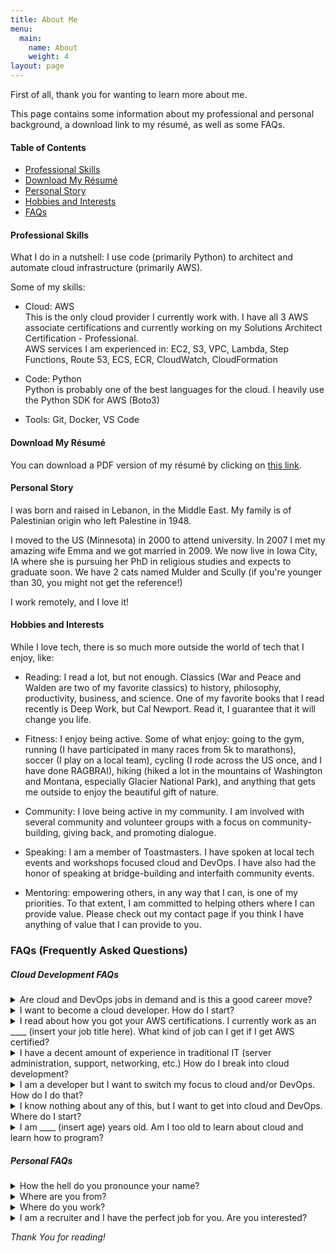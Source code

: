 ```yaml
---
title: About Me
menu:
  main:
    name: About
    weight: 4
layout: page
---
```

First of all, thank you for wanting to learn more about me. 

This page contains some information about my professional and personal background, a download link to my résumé, as well as some FAQs. 

#### Table of Contents
  * [Professional Skills](#professionalskills)
  * [Download My Résumé](#resume)
  * [Personal Story](#personalstory)
  * [Hobbies and Interests](#hobbiesandinterests)
  * [FAQs](#faqs)


#### Professional Skills <a name="professionalskills"></a>

What I do in a nutshell: I use code (primarily Python) to architect and automate cloud infrastructure (primarily AWS).

Some of my skills:

- Cloud: AWS <i class="fab fa-aws"></i> <br>
  This is the only cloud provider I currently work with. I have all 3 AWS associate certifications and currently working on my Solutions Architect Certification - Professional.<br>
  AWS services I am experienced in: EC2, S3, VPC, Lambda, Step Functions, Route 53, ECS, ECR, CloudWatch, CloudFormation

- Code: Python <i class="fab fa-python"></i> <br>
  Python is probably one of the best languages for the cloud. I heavily use the Python SDK for AWS (Boto3)

- Tools: Git, Docker, VS Code


#### Download My Résumé <a name="resume"></a>

You can download a PDF version of my résumé by clicking on <a href="https://moneerrifai.com/resume.pdf" target="_blank">this link</a>.


#### Personal Story <a name="personalstory"></a>

I was born and raised in Lebanon, in the Middle East. My family is of Palestinian origin who left Palestine in 1948. 

I moved to the US (Minnesota) in 2000 to attend university. In 2007 I met my amazing wife Emma and we got married in 2009. We now live in Iowa City, IA where she is pursuing her PhD in religious studies and expects to graduate soon. We have 2 cats named Mulder and Scully (if you're younger than 30, you might not get the reference!)

I work remotely, and I love it!


#### Hobbies and Interests <a name="hobbiesandinterests"></a>

While I love tech, there is so much more outside the world of tech that I enjoy, like:

- Reading: I read a lot, but not enough. Classics (War and Peace and Walden are two of my favorite classics) to history, philosophy, productivity, business, and science. One of my favorite books that I read recently is Deep Work, but Cal Newport. Read it, I guarantee that it will change you life.

- Fitness: I enjoy being active. Some of what enjoy: going to the gym, running (I have participated in many races from 5k to marathons), soccer (I play on a local team), cycling (I rode across the US once, and I have done RAGBRAI), hiking (hiked a lot in the mountains of Washington and Montana, especially Glacier National Park), and anything that gets me outside to enjoy the beautiful gift of nature.

- Community: I love being active in my community. I am involved with several community and volunteer groups with a focus on community-building, giving back, and promoting dialogue.

- Speaking: I am a member of Toastmasters. I have spoken at local tech events and workshops focused cloud and DevOps. I have also had the honor of speaking at bridge-building and interfaith community events.

- Mentoring: empowering others, in any way that I can, is one of my priorities. To that extent, I am committed to helping others where I can provide value. Please check out my contact page if you think I have anything of value that I can provide to you.

### FAQs<a name="faqs"></a> (Frequently Asked Questions)

##### Cloud Development FAQs

<details><summary>Are cloud and DevOps jobs in demand and is this a good career move?</summary><br>
I might be biased, but I honestly think it is one of the hottest fields right now. Anything tech-related is always in demand, but my personal experience tells me that it is MUCH harder to hire good cloud and DevOps engineers/developers than any other engineers. The following is not based on reliable data, but one possible explanation is that development bootcamps have focuses so much on web development and as a result we are starting to see an abundance of web developers but the same thing did not happen with DevOps engineers and cloud developers. As a results, the supply is not able to keep up with the demand. Cloud and DevOps engineers are typically some of the highest paid roles.
</details>

<details><summary>I want to become a cloud developer. How do I start?</summary><br>
You came to the right place. I put together a step-by-step plan for you. Please start by downloading my <a href="https://www.moneerrifai.com/ebook" target="_blank"> free eBook</a>.
</details>

<details><summary>I read about how you got your AWS certifications. I currently work as an ____ (insert your job title here). What kind of job can I get if I get AWS certified?</summary><br>
As I mention in my <a href="https://www.moneerrifai.com/ebook" target="_blank">eBook</a>, simply getting a certification is not going to magically make you a cloud developer, or a job in the field for that matter. Please, don't assume that passing a test is all you need. A certification provides a good path for learning the theory, but you will need to supplement that with development knowledge, as well as some hands-on experience. In my blog articles and my <a href="https://www.moneerrifai.com/ebook" target="_blank">eBook</a> I provide you with advice on how to get that knowledge and experience. 
</details>

<details><summary>I have a decent amount of experience in traditional IT (server administration, support, networking, etc.) How do I break into cloud development?</summary><br> 
Awesome! The good news is that your experience is very relevant. The challenge is that you will need to improve your development chops. You most likely did not write much code in the past, or maybe none at all. But do not despaiRr, it is not as hard as you think. My advice is to pick up an object-oriented language (Python is a good choice) and learn it. You will also benefit from getting certified with a cloud provider of your choice (I suggest AWS). The certification will probably come easy to you, but getting used to writing code might be a bit of a change. See my blog posts or my <a href="https://www.moneerrifai.com/ebook" target="_blank">eBook</a> for more details.
</details>

<details><summary>I am a developer but I want to switch my focus to cloud and/or DevOps. How do I do that?</summary><br>
If you have development experience, then you are in a good place. Your challenge will be learning about the various aspects of infrastructure, like networks, virtual servers, load balancers, etc. It might seem overwhelming at first, but it is not as bad as you think. If you're comfortable with code, then you've got the hardest part done. Going through a cloud provider certification might be very beneficial to you. I recommend AWS, and specifically, the AWS Solutions Architect - Associate certification.
</details>

<details><summary>I know nothing about any of this, but I want to get into cloud and DevOps. Where do I start?</summary><br>
If you have no tech experience whatsoever, you can still get into the industry but you have to do a lot of learning. My suggestion to you is that you pick a cloud provider (I suggest AWS) and start learning. Most cloud providers have an entry-level certification (for AWS, it is their Cloud Practitioner certification) that would be a great place to start. Your next step would be to learn more cloud infrastructure, and also learn an object-oriented programming language. I talk about all of this in my<a href="https://www.moneerrifai.com/ebook" target="_blank"> free eBook</a> so I recommend you give that a read and go from there.
</details>

<details><summary>I am ____ (insert age) years old. Am I too old to learn about cloud and learn how to program?</summary><br>
No, you are not. I started learning about the cloud at age 35 and pushed my first piece of code at 36. I personally have mentored people in their late 50s and they are now cloud developers. You are not too old. 
</details>

##### Personal FAQs

<details><summary>How the hell do you pronounce your name?</summary><br>
Just like it is spelled: mo - neer. Many of my friends and family call me Mo. Either one is fine.
</details>

<details><summary>Where are you from?</summary><br>
Grew up in Lebanon. My dad's side of the family is Palestinian, and my mom's side is Russian. I think of myself as an Arab American, and a proud Iowan! 🌽
</details>

<details><summary>Where do you work?</summary><br>
I work remotely for <a href="https://www.infor.com" target="_blank">Infor</a>.
</details>

<details><summary>I am a recruiter and I have the perfect job for you. Are you interested?</summary><br>
I am currently happily employed but you are welcome to <a href="https://www.moneerrifai.com/contact" target="_blank"> contact </a> me. At the moment I am not interested in anything that is not remote. I live in Iowa City, IA so if you are offering me a 1 month contract 2,000 miles away then no thanks, not interested in relocating my family at the moment.
</details>


*Thank You for reading!*
